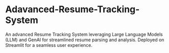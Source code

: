 # Adavanced-Resume-Tracking-System
 An advanced Resume Tracking System leveraging Large Language Models (LLM) and GenAI for streamlined resume parsing and analysis. Deployed on Streamlit for a seamless user experience.
